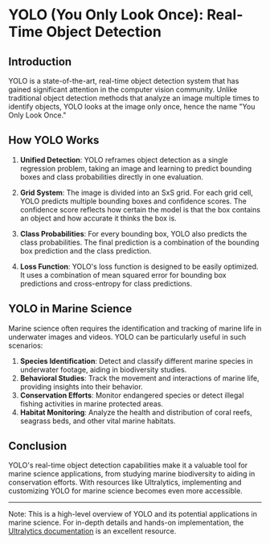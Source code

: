 # YOLO (You Only Look Once): Real-Time Object Detection

## Introduction

YOLO is a state-of-the-art, real-time object detection system that has gained significant attention in the computer vision community. Unlike traditional object detection methods that analyze an image multiple times to identify objects, YOLO looks at the image only once, hence the name "You Only Look Once."

## How YOLO Works

1. **Unified Detection**: YOLO reframes object detection as a single regression problem, taking an image and learning to predict bounding boxes and class probabilities directly in one evaluation. 

2. **Grid System**: The image is divided into an SxS grid. For each grid cell, YOLO predicts multiple bounding boxes and confidence scores. The confidence score reflects how certain the model is that the box contains an object and how accurate it thinks the box is.

3. **Class Probabilities**: For every bounding box, YOLO also predicts the class probabilities. The final prediction is a combination of the bounding box prediction and the class prediction.

4. **Loss Function**: YOLO's loss function is designed to be easily optimized. It uses a combination of mean squared error for bounding box predictions and cross-entropy for class predictions.

## YOLO in Marine Science

Marine science often requires the identification and tracking of marine life in underwater images and videos. YOLO can be particularly useful in such scenarios:

1. **Species Identification**: Detect and classify different marine species in underwater footage, aiding in biodiversity studies.
2. **Behavioral Studies**: Track the movement and interactions of marine life, providing insights into their behavior.
3. **Conservation Efforts**: Monitor endangered species or detect illegal fishing activities in marine protected areas.
4. **Habitat Monitoring**: Analyze the health and distribution of coral reefs, seagrass beds, and other vital marine habitats.

## Conclusion

YOLO's real-time object detection capabilities make it a valuable tool for marine science applications, from studying marine biodiversity to aiding in conservation efforts. With resources like Ultralytics, implementing and customizing YOLO for marine science becomes even more accessible.

---

Note: This is a high-level overview of YOLO and its potential applications in marine science. For in-depth details and hands-on implementation, the [Ultralytics documentation](https://docs.ultralytics.com/) is an excellent resource.